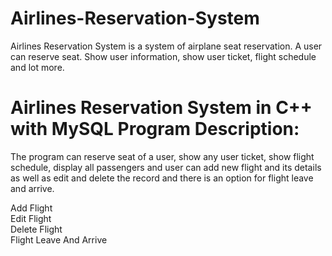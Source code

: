 # Airlines-Reservation-System

Airlines Reservation System is a system of airplane seat reservation. A user can reserve seat. Show user information, show user ticket, flight schedule and lot more.

# Airlines Reservation System in C++ with MySQL Program Description:

The program can reserve seat of a user, show any user ticket, show flight schedule, display all passengers and user can add new flight and its details as well as edit and delete the record and there is an option for flight leave and arrive.

Add Flight <br />
Edit Flight <br />
Delete Flight <br />
Flight Leave And Arrive <br />
